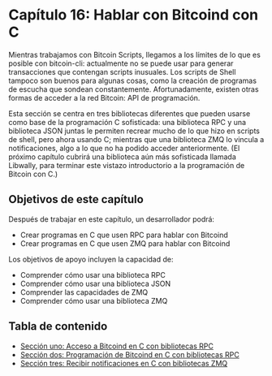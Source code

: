 # Capítulo 16: Hablar con Bitcoind con C

Mientras trabajamos con Bitcoin Scripts, llegamos a los límites de lo que es posible con bitcoin-cli: actualmente no se puede usar para generar transacciones que contengan scripts inusuales. Los scripts de Shell tampoco son buenos para algunas cosas, como la creación de programas de escucha que sondean constantemente. Afortunadamente, existen otras formas de acceder a la red Bitcoin: API de programación.

Esta sección se centra en tres bibliotecas diferentes que pueden usarse como base de la programación C sofisticada: una biblioteca RPC y una biblioteca JSON juntas le permiten recrear mucho de lo que hizo en scripts de shell, pero ahora usando C; mientras que una biblioteca ZMQ lo vincula a notificaciones, algo a lo que no ha podido acceder anteriormente. (El próximo capítulo cubrirá una biblioteca aún más sofisticada llamada Libwally, para terminar este vistazo introductorio a la programación de Bitcoin con C.)

## Objetivos de este capítulo

Después de trabajar en este capítulo, un desarrollador podrá:

   * Crear programas en C que usen RPC para hablar con Bitcoind
   * Crear programas en C que usen ZMQ para hablar con Bitcoind
   
Los objetivos de apoyo incluyen la capacidad de:

   * Comprender cómo usar una biblioteca RPC
   * Comprender cómo usar una biblioteca JSON
   * Comprender las capacidades de ZMQ
   * Comprender cómo usar una biblioteca ZMQ
   
## Tabla de contenido

  * [Sección uno: Acceso a Bitcoind en C con bibliotecas RPC](16_1_Accediendo_a_Bitcoind_en_C_con_las_Bibliotecas_RPC.md)
  * [Sección dos: Programación de Bitcoind en C con bibliotecas RPC](16_2_Programming_Bitcoind_with_C.md)
  * [Sección tres: Recibir notificaciones en C con bibliotecas ZMQ](16_3_Receiving_Bitcoind_Notifications_with_C.md)

